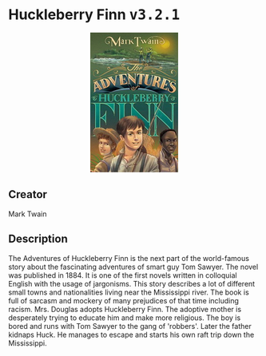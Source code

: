 
# Huckleberry Finn <kbd>v3.2.1</kbd>

<center>
  <img src="./cover-1024.jpg"/>
</center>

## Creator
Mark Twain

## Description
The Adventures of Huckleberry Finn is the next part of the world-famous story about the fascinating adventures of smart guy Tom Sawyer. The novel was published in 1884. It is one of the first novels written in colloquial English with the usage of jargonisms. This story describes a lot of different small towns and nationalities living near the Mississippi river. The book is full of sarcasm and mockery of many prejudices of that time including racism. Mrs. Douglas adopts Huckleberry Finn. The adoptive mother is desperately trying to educate him and make more religious. The boy is bored and runs with Tom Sawyer to the gang of 'robbers'. Later the father kidnaps Huck. He manages to escape and starts his own raft  trip down the Mississippi.
